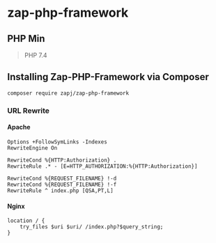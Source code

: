 # zap-php-framework

## PHP Min

> PHP 7.4


## Installing Zap-PHP-Framework via Composer

```
composer require zapj/zap-php-framework
```



### URL Rewrite

#### Apache
````apacheconf
Options +FollowSymLinks -Indexes
RewriteEngine On
 
RewriteCond %{HTTP:Authorization} .
RewriteRule .* - [E=HTTP_AUTHORIZATION:%{HTTP:Authorization}]
 
RewriteCond %{REQUEST_FILENAME} !-d
RewriteCond %{REQUEST_FILENAME} !-f
RewriteRule ^ index.php [QSA,PT,L]
````


#### Nginx
````text
location / {
    try_files $uri $uri/ /index.php?$query_string;
}
````